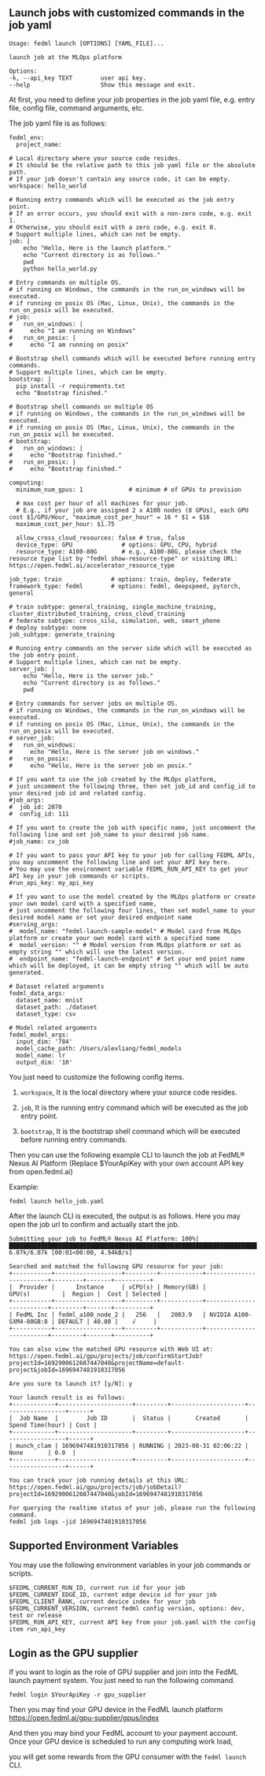 
## Launch jobs with customized commands in the job yaml
```
Usage: fedml launch [OPTIONS] [YAML_FILE]...

launch job at the MLOps platform

Options:
-k, --api_key TEXT        user api key.
--help                    Show this message and exit.
```
At first, you need to define your job properties in the job yaml file, e.g. entry file, config file, command arguments, etc.

The job yaml file is as follows:
```
fedml_env:
  project_name: 

# Local directory where your source code resides.
# It should be the relative path to this job yaml file or the absolute path.
# If your job doesn't contain any source code, it can be empty.
workspace: hello_world

# Running entry commands which will be executed as the job entry point.
# If an error occurs, you should exit with a non-zero code, e.g. exit 1.
# Otherwise, you should exit with a zero code, e.g. exit 0.
# Support multiple lines, which can not be empty.
job: | 
    echo "Hello, Here is the launch platform."
    echo "Current directory is as follows."
    pwd
    python hello_world.py
    
# Entry commands on multiple OS.
# if running on Windows, the commands in the run_on_windows will be executed.
# if running on posix OS (Mac, Linux, Unix), the commands in the run_on_posix will be executed.
# job:
#   run_on_windows: |
#     echo "I am running on Windows"
#   run_on_posix: |
#     echo "I am running on posix"

# Bootstrap shell commands which will be executed before running entry commands.
# Support multiple lines, which can be empty.
bootstrap: |
  pip install -r requirements.txt
  echo "Bootstrap finished."
  
# Bootstrap shell commands on multiple OS
# if running on Windows, the commands in the run_on_windows will be executed.
# if running on posix OS (Mac, Linux, Unix), the commands in the run_on_posix will be executed.
# bootstrap:
#   run_on_windows: |
#     echo "Bootstrap finished."
#   run_on_posix: |
#     echo "Bootstrap finished."

computing:
  minimum_num_gpus: 1             # minimum # of GPUs to provision

  # max cost per hour of all machines for your job. 
  # E.g., if your job are assigned 2 x A100 nodes (8 GPUs), each GPU cost $1/GPU/Hour, "maximum_cost_per_hour" = 16 * $1 = $16
  maximum_cost_per_hour: $1.75
  
  allow_cross_cloud_resources: false # true, false
  device_type: GPU              # options: GPU, CPU, hybrid
  resource_type: A100-80G       # e.g., A100-80G, please check the resource type list by "fedml show-resource-type" or visiting URL: https://open.fedml.ai/accelerator_resource_type
  
job_type: train              # options: train, deploy, federate
framework_type: fedml        # options: fedml, deepspeed, pytorch, general

# train subtype: general_training, single_machine_training, cluster_distributed_training, cross_cloud_training
# federate subtype: cross_silo, simulation, web, smart_phone
# deploy subtype: none
job_subtype: generate_training

# Running entry commands on the server side which will be executed as the job entry point.
# Support multiple lines, which can not be empty.
server_job: |
    echo "Hello, Here is the server job."
    echo "Current directory is as follows."
    pwd
    
# Entry commands for server jobs on multiple OS.
# if running on Windows, the commands in the run_on_windows will be executed.
# if running on posix OS (Mac, Linux, Unix), the commands in the run_on_posix will be executed.
# server_job:
#   run_on_windows:
#     echo "Hello, Here is the server job on windows."
#   run_on_posix:
#     echo "Hello, Here is the server job on posix."
    
# If you want to use the job created by the MLOps platform,
# just uncomment the following three, then set job_id and config_id to your desired job id and related config.
#job_args:
#  job_id: 2070
#  config_id: 111

# If you want to create the job with specific name, just uncomment the following line and set job_name to your desired job name.
#job_name: cv_job

# If you want to pass your API key to your job for calling FEDML APIs, you may uncomment the following line and set your API key here.
# You may use the environment variable FEDML_RUN_API_KEY to get your API key in your job commands or scripts.
#run_api_key: my_api_key

# If you want to use the model created by the MLOps platform or create your own model card with a specified name,
# just uncomment the following four lines, then set model_name to your desired model name or set your desired endpoint name
#serving_args:
#  model_name: "fedml-launch-sample-model" # Model card from MLOps platform or create your own model card with a specified name
#  model_version: "" # Model version from MLOps platform or set as empty string "" which will use the latest version.
#  endpoint_name: "fedml-launch-endpoint" # Set your end point name which will be deployed, it can be empty string "" which will be auto generated.

# Dataset related arguments
fedml_data_args:
  dataset_name: mnist
  dataset_path: ./dataset
  dataset_type: csv
  
# Model related arguments
fedml_model_args:
  input_dim: '784'
  model_cache_path: /Users/alexliang/fedml_models
  model_name: lr
  output_dim: '10'
```

You just need to customize the following config items. 

1. `workspace`, It is the local directory where your source code resides.

2. `job`,  It is the running entry command which will be executed as the job entry point.

3. `bootstrap`, It is the bootstrap shell command which will be executed before running entry commands.

Then you can use the following example CLI to launch the job at FedML® Nexus AI Platform
(Replace $YourApiKey with your own account API key from open.fedml.ai)

Example:
```
fedml launch hello_job.yaml
```

After the launch CLI is executed, the output is as follows. Here you may open the job url to confirm and actually start the job.
```
Submitting your job to FedML® Nexus AI Platform: 100%|████████████████████████████████████████████████████████████████████████████████████████| 6.07k/6.07k [00:01<00:00, 4.94kB/s]

Searched and matched the following GPU resource for your job:
+-----------+-------------------+---------+------------+-------------------------+---------+-------+----------+
|  Provider |      Instance     | vCPU(s) | Memory(GB) |          GPU(s)         |  Region |  Cost | Selected |
+-----------+-------------------+---------+------------+-------------------------+---------+-------+----------+
| FedML Inc | fedml_a100_node_2 |   256   |   2003.9   | NVIDIA A100-SXM4-80GB:8 | DEFAULT | 40.00 |    √     |
+-----------+-------------------+---------+------------+-------------------------+---------+-------+----------+

You can also view the matched GPU resource with Web UI at: 
https://open.fedml.ai/gpu/projects/job/confirmStartJob?projectId=1692900612607447040&projectName=default-project&jobId=1696947481910317056

Are you sure to launch it? [y/N]: y

Your launch result is as follows:
+------------+---------------------+---------+---------------------+------------------+------+
|  Job Name  |        Job ID       |  Status |       Created       | Spend Time(hour) | Cost |
+------------+---------------------+---------+---------------------+------------------+------+
| munch_clam | 1696947481910317056 | RUNNING | 2023-08-31 02:06:22 |       None       | 0.0  |
+------------+---------------------+---------+---------------------+------------------+------+

You can track your job running details at this URL:
https://open.fedml.ai/gpu/projects/job/jobDetail?projectId=1692900612607447040&jobId=1696947481910317056

For querying the realtime status of your job, please run the following command.
fedml job logs -jid 1696947481910317056
```

## Supported Environment Variables
You may use the following environment variables in your job commands or scripts.
```
$FEDML_CURRENT_RUN_ID, current run id for your job
$FEDML_CURRENT_EDGE_ID, current edge device id for your job
$FEDML_CLIENT_RANK, current device index for your job
$FEDML_CURRENT_VERSION, current fedml config version, options: dev, test or release
$FEDML_RUN_API_KEY, current API key from your job.yaml with the config item run_api_key
```

## Login as the GPU supplier
If you want to login as the role of GPU supplier and join into the FedML launch payment system. You just need to run the following command.
```
fedml login $YourApiKey -r gpu_supplier
```

Then you may find your GPU device in the FedML launch platform https://open.fedml.ai/gpu-supplier/gpus/index

And then you may bind your FedML account to your payment account. Once your GPU device is scheduled to run any computing work load, 

you will get some rewards from the GPU consumer with the `fedml launch` CLI.

